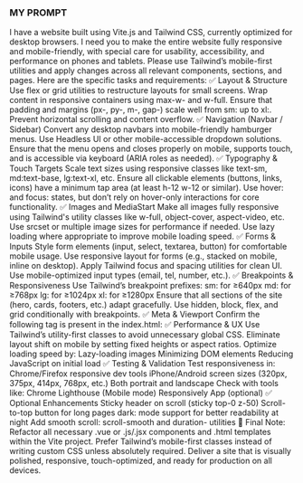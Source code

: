### MY PROMPT
I have a website built using Vite.js and Tailwind CSS, currently optimized for desktop browsers. I need you to make the entire website fully responsive and mobile-friendly, with special care for usability, accessibility, and performance on phones and tablets.
Please use Tailwind’s mobile-first utilities and apply changes across all relevant components, sections, and pages. Here are the specific tasks and requirements:
✅ Layout & Structure
Use flex or grid utilities to restructure layouts for small screens.
Wrap content in responsive containers using max-w- and w-full.
Ensure that padding and margins (px-, py-, m-, gap-) scale well from sm: up to xl:.
Prevent horizontal scrolling and content overflow.
✅ Navigation (Navbar / Sidebar)
Convert any desktop navbars into mobile-friendly hamburger menus.
Use Headless UI or other mobile-accessible dropdown solutions.
Ensure that the menu opens and closes properly on mobile, supports touch, and is accessible via keyboard (ARIA roles as needed).
✅ Typography & Touch Targets
Scale text sizes using responsive classes like text-sm, md:text-base, lg:text-xl, etc.
Ensure all clickable elements (buttons, links, icons) have a minimum tap area (at least h-12 w-12 or similar).
Use hover: and focus: states, but don’t rely on hover-only interactions for core functionality.
✅ Images and MediaStart
Make all images fully responsive using Tailwind's utility classes like w-full, object-cover, aspect-video, etc.
Use srcset or multiple image sizes for performance if needed.
Use lazy loading where appropriate to improve mobile loading speed.
✅ Forms & Inputs
Style form elements (input, select, textarea, button) for comfortable mobile usage.
Use responsive layout for forms (e.g., stacked on mobile, inline on desktop).
Apply Tailwind focus and spacing utilities for clean UI.
Use mobile-optimized input types (email, tel, number, etc.).
✅ Breakpoints & Responsiveness
Use Tailwind’s breakpoint prefixes:
sm: for ≥640px
md: for ≥768px
lg: for ≥1024px
xl: for ≥1280px
Ensure that all sections of the site (hero, cards, footers, etc.) adapt gracefully.
Use hidden, block, flex, and grid conditionally with breakpoints.
✅ Meta & Viewport
Confirm the following tag is present in the index.html:
<meta name="viewport" content="width=device-width, initial-scale=1" />
✅ Performance & UX
Use Tailwind’s utility-first classes to avoid unnecessary global CSS.
Eliminate layout shift on mobile by setting fixed heights or aspect ratios.
Optimize loading speed by:
Lazy-loading images
Minimizing DOM elements
Reducing JavaScript on initial load
✅ Testing & Validation
Test responsiveness in:
Chrome/Firefox responsive dev tools
iPhone/Android screen sizes (320px, 375px, 414px, 768px, etc.)
Both portrait and landscape
Check with tools like:
Chrome Lighthouse (Mobile mode)
Responsively App (optional)
✅ Optional Enhancements
Sticky header on scroll (sticky top-0 z-50)
Scroll-to-top button for long pages
dark: mode support for better readability at night
Add smooth scroll: scroll-smooth and duration- utilities
🔁 Final Note:
Refactor all necessary .vue or .js/.jsx components and .html templates within the Vite project. Prefer Tailwind’s mobile-first classes instead of writing custom CSS unless absolutely required.
Deliver a site that is visually polished, responsive, touch-optimized, and ready for production on all devices.